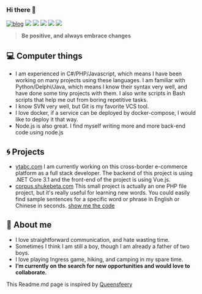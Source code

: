 ### Hi there 👋
[![blog](https://blog.shukebeta.com/favicon.ico)](https://blog.shukebeta.com) [![](https://img.shields.io/badge/-Email-c2392a?logo=Gmail&logoColor=white&style=flat-square)](mailto://weizhong2004@gmail.com) [![](https://img.shields.io/badge/-GitHub-black?logo=GitHub&style=flat-square)](https://github.com/shukebeta) [![](https://img.shields.io/badge/-RSS-ffa500?logo=RSS&logoColor=fff&style=flat-square)](https://blog.shukebeta.com/feed/) [![](https://img.shields.io/badge/-Telegram-2ca5e0?labelColor=fafafa&logo=Telegram&logoWidth=13&style=flat-square)](https://t.me/shukebeta)  [![](https://img.shields.io/badge/-Twitter-1da1f2?logo=Twitter&logoColor=white&style=flat-square)](https://twitter.com/shukebeta)

>   **Be positive, and always embrace changes**

## 💻 Computer things 
- I am experienced in C#/PHP/Javascript, which means I have been working on many projects using these languages. I am familiar with Python/Delphi/Java, which means I know their syntax very well, and have done some tiny projects with them. I also write scripts in Bash scripts that help me out from boring repetitive tasks.
- I know SVN very well, but Git is my favorite VCS tool. 
- I love docker, if a service can be deployed by docker-compose, I would like to deploy it that way.
- Node.js is also great. I find myself writing more and more back-end code using node.js

## 🌀 Projects

- [ytabc.com](https://ytabc.com) I am currently working on this cross-border e-commerce platform as a full stack developer. The backend of this project is using .NET Core 3.1 and the front-end of the project is using Vue.js.
- [corpus.shukebeta.com](https://corpus.shukebeta.com) This small project is actually an one PHP file project, but it's really useful for learning new words. You could easily find sample sentences for a specific word or phrase in English or Chinese in seconds. [show me the code](https://github.com/shukebeta/ec_corpus)

## 🤖 About me
- I love straightforward communication, and hate wasting time.
- Sometimes I think I am still a boy, though I am already a father of two boys.
- I love playing Ingress game, hiking, and camping in my spare time.
- **I’m currently on the search for new opportunities and would love to collaborate.**

This Readme.md page is inspired by [Queensfeery](https://github.com/queensferryme)
